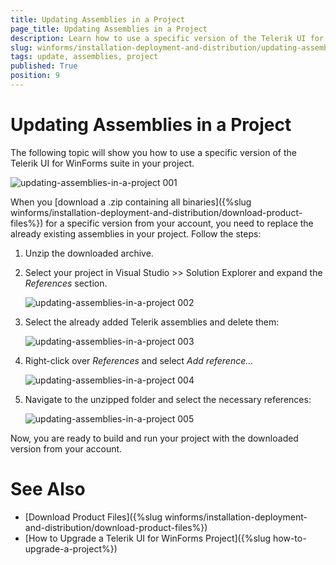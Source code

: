 ```yaml
---
title: Updating Assemblies in a Project
page_title: Updating Assemblies in a Project
description: Learn how to use a specific version of the Telerik UI for WinForms suite in your project.
slug: winforms/installation-deployment-and-distribution/updating-assemblies-in-a-project
tags: update, assemblies, project
published: True
position: 9
---
```


# Updating Assemblies in a Project

The following topic will show you how to use a specific version of the Telerik UI for WinForms suite in your project. 

![updating-assemblies-in-a-project 001](images/updating-assemblies-in-a-project001.png)

When you [download a .zip containing all binaries]({%slug winforms/installation-deployment-and-distribution/download-product-files%}) for a specific version from your account, you need to replace the already existing assemblies in your project. Follow the steps:

1. Unzip the downloaded archive.
2. Select your project in Visual Studio >> Solution Explorer and expand the *References* section.

	![updating-assemblies-in-a-project 002](images/updating-assemblies-in-a-project002.png)

3. Select the already added Telerik assemblies and delete them:

	![updating-assemblies-in-a-project 003](images/updating-assemblies-in-a-project003.png)

4. Right-click over *References* and select *Add reference...*

	![updating-assemblies-in-a-project 004](images/updating-assemblies-in-a-project004.png)

5. Navigate to the unzipped folder and select the necessary references:

	![updating-assemblies-in-a-project 005](images/updating-assemblies-in-a-project005.png)

Now, you are ready to build and run your project with the downloaded version from your account.


# See Also

* [Download Product Files]({%slug winforms/installation-deployment-and-distribution/download-product-files%})
* [How to Upgrade a Telerik UI for WinForms Project]({%slug how-to-upgrade-a-project%})